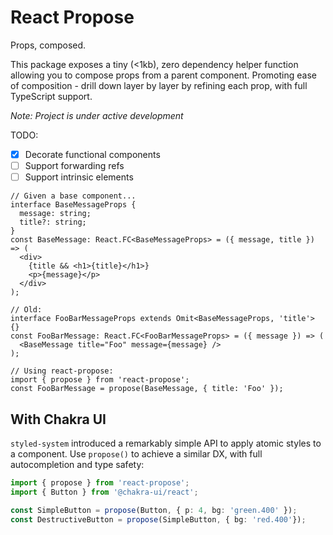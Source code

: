 # React Propose

Props, composed.

This package exposes a tiny (<1kb), zero dependency helper function allowing you to compose props from a parent component. Promoting ease of composition - drill down layer by layer by refining each prop, with full TypeScript support.

_Note: Project is under active development_

TODO:

- [x] Decorate functional components
- [ ] Support forwarding refs
- [ ] Support intrinsic elements

```tsx
// Given a base component...
interface BaseMessageProps {
  message: string;
  title?: string;
}
const BaseMessage: React.FC<BaseMessageProps> = ({ message, title }) => (
  <div>
    {title && <h1>{title}</h1>}
    <p>{message}</p>
  </div>
);

// Old:
interface FooBarMessageProps extends Omit<BaseMessageProps, 'title'> {}
const FooBarMessage: React.FC<FooBarMessageProps> = ({ message }) => (
  <BaseMessage title="Foo" message={message} />
);

// Using react-propose:
import { propose } from 'react-propose';
const FooBarMessage = propose(BaseMessage, { title: 'Foo' });
```

## With Chakra UI

`styled-system` introduced a remarkably simple API to apply atomic styles to a component. Use `propose()` to achieve a similar DX, with full autocompletion and type safety:

```ts
import { propose } from 'react-propose';
import { Button } from '@chakra-ui/react';

const SimpleButton = propose(Button, { p: 4, bg: 'green.400' });
const DestructiveButton = propose(SimpleButton, { bg: 'red.400'});
```
